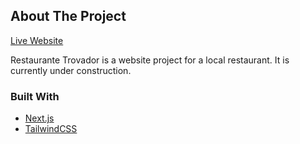 <!-- ABOUT THE PROJECT -->
## About The Project

[Live Website](https://restaurantetrovador.vercel.app)

Restaurante Trovador is a website project for a local restaurant. It is currently under construction.  

### Built With
* [Next.js](https://nextjs.org/)
* [TailwindCSS](https://tailwindcss.com/)
